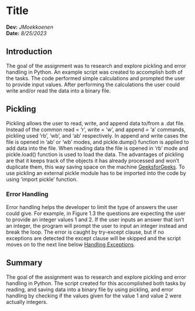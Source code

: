 # Title
**Dev:** *JMoekkoenen*  
**Date:** *8/25/2023*  
## Introduction
The goal of the assignment was to research and explore pickling and error handling in Python. An example script was created to accomplish both of the tasks. The code performed simple calculations and prompted the user to provide input values. After performing the calculations the user could write and/or read the data into a binary file.

## Pickling
Pickling allows the user to read, write, and append data to/from a .dat file. Instead of the common read = ‘r’, write = ‘w’, and append = ‘a’ commands, pickling used ‘rb’, ‘wb’, and ‘ab’ respectively. In append and write cases the file is opened in ‘ab’ or ‘wb’ modes, and pickle.dump() function is applied to add data into the file. When reading data the file is opened in ‘rb’ mode and pickle.load() function is used to load the data. The advantages of pickling are that it keeps track of the objects it has already processed and won’t duplicate them, this way saving space on the machine [GeeksforGeeks](https://www.geeksforgeeks.org/understanding-python-pickling-example/). To use pickling an external pickle module has to be imported into the code by using ‘import pickle’ function.

### Error Handling
Error handling helps the developer to limit the type of answers the user could give. For example, in Figure 1.3 the questions are expecting the user to provide an integer values 1 and 2. If the user inputs an answer that isn’t an integer, the program will prompt the user to input an integer instead and break the loop. The error is caught by try-except clause, but if no exceptions are detected the except clause will be skipped and the script moves on to the next line below [Handling Exceptions](https://docs.python.org/3/tutorial/errors.html).
## Summary
The goal of the assignment was to research and explore pickling and error handling in Python. The script created for this accomplished both tasks by reading, and saving data into a binary file by using pickling, and error handling by checking if the values given for the value 1 and value 2 were actually integers. 
